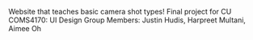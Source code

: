 
Website that teaches basic camera shot types! 
Final project for CU COMS4170: UI Design
Group Members: Justin Hudis, Harpreet Multani, Aimee Oh